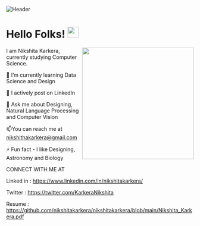 
![Header](https://github.com/nk-874/nk-874/blob/main/header.png)

# Hello Folks! <img src="https://github.com/rahulkarda/rahulkarda/blob/main/wave.gif?raw=true" width="30">

 <img src="https://github.com/nk-874/nk-874/blob/main/pic.png" align="right" height="300">
 
 <p align="left">I am Nikshita Karkera, currently studying Computer Science.

🌱 I’m currently learning Data Science and Design

📝 I actively post on LinkedIn

👀 Ask me about Designing, Natural Language Processing and Computer Vision

📫You can reach me at nikshithakarkera@gmail.com

⚡ Fun fact  - I like Designing, Astronomy and Biology
 
  
<head1>CONNECT WITH ME AT</head1>
  
  Linked in : https://www.linkedin.com/in/nikshitakarkera/

  Twitter : https://twitter.com/KarkeraNikshita
  
  Resume : https://github.com/nikshitakarkera/nikshitakarkera/blob/main/Nikshita_Karkera.pdf

  <br>
